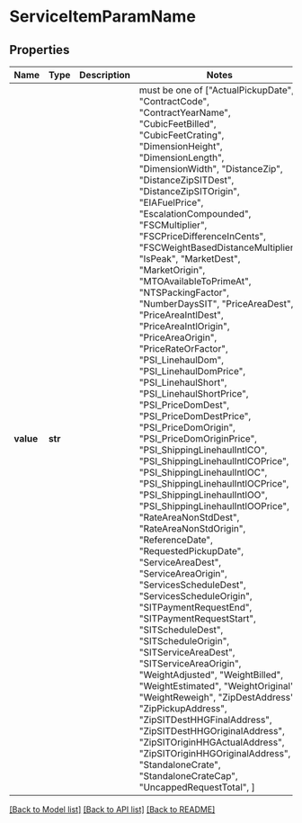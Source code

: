 # ServiceItemParamName


## Properties
Name | Type | Description | Notes
------------ | ------------- | ------------- | -------------
**value** | **str** |  |  must be one of ["ActualPickupDate", "ContractCode", "ContractYearName", "CubicFeetBilled", "CubicFeetCrating", "DimensionHeight", "DimensionLength", "DimensionWidth", "DistanceZip", "DistanceZipSITDest", "DistanceZipSITOrigin", "EIAFuelPrice", "EscalationCompounded", "FSCMultiplier", "FSCPriceDifferenceInCents", "FSCWeightBasedDistanceMultiplier", "IsPeak", "MarketDest", "MarketOrigin", "MTOAvailableToPrimeAt", "NTSPackingFactor", "NumberDaysSIT", "PriceAreaDest", "PriceAreaIntlDest", "PriceAreaIntlOrigin", "PriceAreaOrigin", "PriceRateOrFactor", "PSI_LinehaulDom", "PSI_LinehaulDomPrice", "PSI_LinehaulShort", "PSI_LinehaulShortPrice", "PSI_PriceDomDest", "PSI_PriceDomDestPrice", "PSI_PriceDomOrigin", "PSI_PriceDomOriginPrice", "PSI_ShippingLinehaulIntlCO", "PSI_ShippingLinehaulIntlCOPrice", "PSI_ShippingLinehaulIntlOC", "PSI_ShippingLinehaulIntlOCPrice", "PSI_ShippingLinehaulIntlOO", "PSI_ShippingLinehaulIntlOOPrice", "RateAreaNonStdDest", "RateAreaNonStdOrigin", "ReferenceDate", "RequestedPickupDate", "ServiceAreaDest", "ServiceAreaOrigin", "ServicesScheduleDest", "ServicesScheduleOrigin", "SITPaymentRequestEnd", "SITPaymentRequestStart", "SITScheduleDest", "SITScheduleOrigin", "SITServiceAreaDest", "SITServiceAreaOrigin", "WeightAdjusted", "WeightBilled", "WeightEstimated", "WeightOriginal", "WeightReweigh", "ZipDestAddress", "ZipPickupAddress", "ZipSITDestHHGFinalAddress", "ZipSITDestHHGOriginalAddress", "ZipSITOriginHHGActualAddress", "ZipSITOriginHHGOriginalAddress", "StandaloneCrate", "StandaloneCrateCap", "UncappedRequestTotal", ]

[[Back to Model list]](../README.md#documentation-for-models) [[Back to API list]](../README.md#documentation-for-api-endpoints) [[Back to README]](../README.md)


